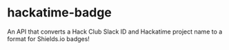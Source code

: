 # hackatime-badge
An API that converts a Hack Club Slack ID and Hackatime project name to a format for Shields.io badges!
